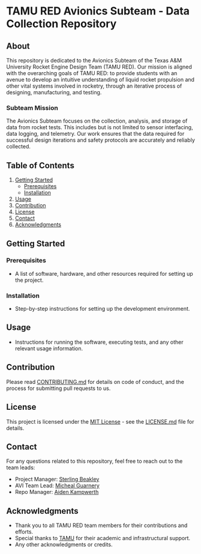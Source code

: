 # TAMU RED Avionics Subteam - Data Collection Repository

## About
This repository is dedicated to the Avionics Subteam of the Texas A&M University Rocket Engine Design Team (TAMU RED). Our mission is aligned with the overarching goals of TAMU RED: to provide students with an avenue to develop an intuitive understanding of liquid rocket propulsion and other vital systems involved in rocketry, through an iterative process of designing, manufacturing, and testing.

### Subteam Mission
The Avionics Subteam focuses on the collection, analysis, and storage of data from rocket tests. This includes but is not limited to sensor interfacing, data logging, and telemetry. Our work ensures that the data required for successful design iterations and safety protocols are accurately and reliably collected.

## Table of Contents
1. [Getting Started](#getting-started)
    - [Prerequisites](#prerequisites)
    - [Installation](#installation)
2. [Usage](#usage)
3. [Contribution](#contribution)
4. [License](#license)
5. [Contact](#contact)
6. [Acknowledgments](#acknowledgments)

## Getting Started

### Prerequisites
- A list of software, hardware, and other resources required for setting up the project.

### Installation
- Step-by-step instructions for setting up the development environment.

## Usage
- Instructions for running the software, executing tests, and any other relevant usage information.

## Contribution
Please read [CONTRIBUTING.md](CONTRIBUTING.md) for details on code of conduct, and the process for submitting pull requests to us.

## License
This project is licensed under the [MIT License](LICENSE.md) - see the [LICENSE.md](LICENSE.md) file for details.

## Contact
For any questions related to this repository, feel free to reach out to the team leads:

- Project Manager: [Sterling Beakley](mailto:sterling@tamu.edu)
- AVI Team Lead: [Micheal Guarnery](mailto:mguarnery@tamu.edu)
- Repo Manager: [Aiden Kampwerth](mailto:kampwerthaiden@tamu.edu)

## Acknowledgments
- Thank you to all TAMU RED team members for their contributions and efforts.
- Special thanks to [TAMU](https://www.tamu.edu/) for their academic and infrastructural support.
- Any other acknowledgments or credits.
